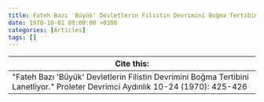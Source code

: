 ```yaml
---
title: Fateh Bazı 'Büyük' Devletlerin Filistin Devrimini Boğma Tertibini Lanetliyor
date: 1970-10-01 00:00:00 +0100
categories: [Articles]
tags: []
---
```




| Cite this:   |
|--------|
| "Fateh Bazı 'Büyük' Devletlerin Filistin Devrimini Boğma Tertibini Lanetliyor." Proleter Devrimci Aydınlık 10-24 (1970): 425-426 

